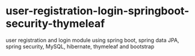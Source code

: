 # user-registration-login-springboot-security-thymeleaf
user registration and login module using spring boot, spring data JPA, spring security, MySQL, hibernate, thymeleaf and bootstrap
